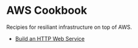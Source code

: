 # AWS Cookbook

Recipies for resiliant infrastructure on top of AWS.

* [Build an HTTP Web Service](web-service/)
